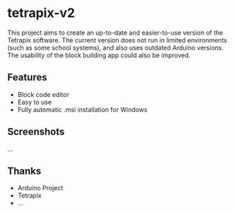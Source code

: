 # tetrapix-v2
This project aims to create an up-to-date and easier-to-use version of the Tetrapix software. The current version does not run in limited environments (such as some school systems), and also uses outdated Arduino versions. The usability of the block building app could also be improved.

## Features
- Block code editor
- Easy to use
- Fully automatic .msi installation for Windows

## Screenshots
...

## Thanks
- Arduino Project
- Tetrapix
- ...
